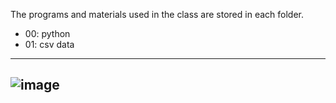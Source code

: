 The programs and materials used in the class are stored in each folder.
* 00: python
* 01: csv data
---
![image](https://user-images.githubusercontent.com/130117169/232673267-0b6ce894-7030-4245-9c69-a2d1ccc75e1b.png)
---
